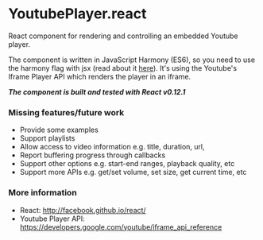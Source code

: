 YoutubePlayer.react
===================

React component for rendering and controlling an embedded Youtube player.

The component is written in JavaScript Harmony (ES6), so you need to use the harmony flag with jsx (read about it [here](http://facebook.github.io/react/blog/2014/07/17/react-v0.11.html#jsx)). It's using the Youtube's Iframe Player API which renders the player in an iframe.

**_The component is built and tested with React v0.12.1_**


### Missing features/future work
- Provide some examples
- Support playlists
- Allow access to video information e.g. title, duration, url, 
- Report buffering progress through callbacks
- Support other options e.g. start-end ranges, playback quality, etc
- Support more APIs e.g. get/set volume, set size, get current time, etc


### More information
- React: http://facebook.github.io/react/
- Youtube Player API: https://developers.google.com/youtube/iframe_api_reference
